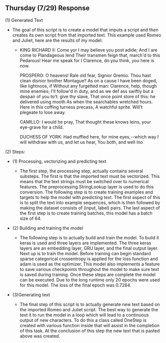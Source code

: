 ## Thursday (7/29) Response

(1) Generated Text

- The goal of this script is to create a model that imputs a script and then creates its own script from that imported
text. This example used Romeo and Juliet, here are the results of my model:

    - KING RICHARD II:
      Come yor I may believe you post adide;
      And I are come to Plandageous lend
      Their transmen feign that, march'd to this Pedarous!
      Hear me speak for I Clarence, do you think, you here is now.
      
      PROSPERO:
      O heavens! Rale old fear, Signior Gremio.
      Thou hast clean disnior brother Montague?
      As on a cause I have been doged, like lightnoos, if
      Without any furgetted man:
      Clarence, help, though mine enemies;
      I'll follow'd in duty, and as we def ass
      swiftly but a despair of you to't: give thy slave,
      That once point store of this: he delivered using mooth
      As when the searchables wretched hours.
      Here in this coffing turness precass,
      A watchful sprite. Will't plegeate to lose away.
      
      CAMILLO:
      I would he pray,
      That thought these knows leins, your eye-grave for a child.
      
      DUCHESS OF YORK:
      Had muffled here, for mine eyes,--which way
      I will withdraw with us, and let us hear,
      You both, and well Ino


(2) Steps:

- (1) Processing, vectorizing and predicting text

    - The first step, the processing step, actually contains several substeps. The first is that the imported text must
    be vectorized. This means that the text strings must be switched over to numerical features. The 
      preprocessing.StringLookup layer is used to do this conversion. The following step is to create training examples
      and targets to help the model with predicting text. The first aspect of this is to split the text into example
      sequences, which is then followed by making the dataset consists of (input, label) pairs. The last aspect of the
      first step is to create training batches, this model has a batch size of 64.
    
- (2) Building and training the model

    - The following step is to actually build and train the model. To build it keras is used and three layers are
    implemented. The three keras layers are an embedding layer, GRU layer, and the final output layer. Next up is to 
      train the model. Before training can begin standard sparse categorical crossentropy is applied for the loss
      function and adam is used as the optimizer. This model also implements a feature to save various checkpoints
      throughout the model to make sure text is saved during training. Once these steps are complete the model can be
      executed. Due to the long runtime only 20 epochs were used for this model. The loss of the final epoch
      was 0.7284.
    
- (3)Generating text

    - The final step of this script is to actually generate new text based on the imported Romeo and Juliet script.
    The best way to generate the text it to run the model in a loop which will lead to a continuous output of new
      characters. To do this a class called OneStep is created with various function inside that will assist in the 
      completion of this task. At the conclusion of this step the new text that is pasted above was created.
      
  